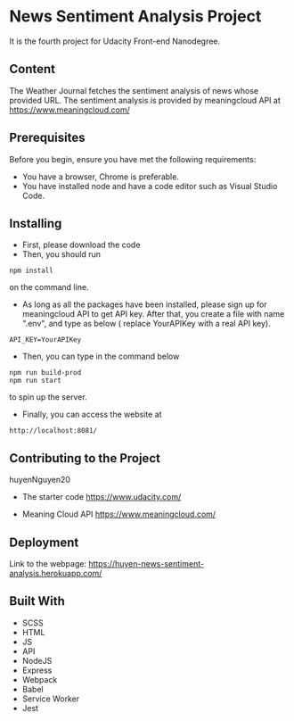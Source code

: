 # News Sentiment Analysis Project

It is the fourth project for Udacity Front-end Nanodegree. 

## Content

The Weather Journal fetches the sentiment analysis of news whose provided URL. The sentiment analysis is provided by meaningcloud API at https://www.meaningcloud.com/

## Prerequisites

Before you begin, ensure you have met the following requirements:
* You have a browser, Chrome is preferable.
* You have installed node and have a code editor such as Visual Studio Code.

## Installing

* First, please download the code
* Then, you should run 
```
npm install
``` 
on the command line.
* As long as all the packages have been installed, please sign up for meaningcloud API to get API key.
After that, you create a file with name ".env", and type as below ( replace YourAPIKey with a real API key).
```
API_KEY=YourAPIKey
``` 
* Then, you can type in the command below
```
npm run build-prod
npm run start
```
to spin up the server.
* Finally, you can access the website at
```
http://localhost:8081/
```


## Contributing to the Project

huyenNguyen20

* The starter code
https://www.udacity.com/  

* Meaning Cloud API
https://www.meaningcloud.com/


## Deployment

Link to the webpage: https://huyen-news-sentiment-analysis.herokuapp.com/
## Built With

* SCSS
* HTML
* JS
* API
* NodeJS
* Express
* Webpack
* Babel
* Service Worker
* Jest
